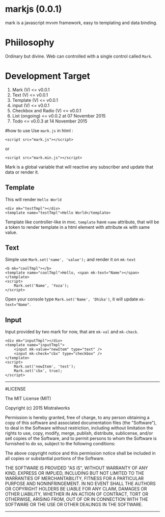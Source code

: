 # markjs (0.0.1)
mark is a javascript mvvm framework, easy to templating and data binding.

# Phiilosophy
Ordinary but divine. Web can controlled with a single control called `Mark`.

# Development Target
1. Mark (V) <= v0.0.1
2. Text (V) <= v0.0.1
3. Template (V) <= v0.0.1
4. input (V) <= v0.0.1
5. Checkbox and Radio (V) <= v0.0.1
6. List (ongoing) <= v0.0.2 at 07 November 2015
7. Todo <= v0.0.3 at 14 November 2015

#how to use
Use `mark.js` in html :
```
<script src="mark.js"></script>
```
or
```
<script src="mark.min.js"></script>
```
Mark is a global variable that will reactive any subscriber and update that data or render it.

## Template
This will render `Hello World`
```
<div mk="testTmpl"></div>
<template name="testTmpl">Hello World</template>
```
Template like controller-like in mvc. `template` have `name` attribute, that will be a token to render template in a html element with attribute `mk` with same value.

## Text
Simple use `Mark.set('name', 'value');` and render it on `mk-text`
```
<b mk="coolTmpl"></b>
<template name="coolTmpl">Hello, <span mk-text="Name"></span></template>
<script>
    Mark.set('Name', 'Yoza');
</script>
```
Open your console type `Mark.set('Name', 'Dhika')`, it will update `mk-text="Name"`.

## Input
Input provided by two mark for now, that are `mk-val` and `mk-check`.
```
<div mk="inputTmpl"></div>
<template name="inputTmpl">
    <input mk-value="newItem" type="text" />
    <input mk-check="cbx" type="checkbox" />
</template>
<script>
    Mark.set('newItem', 'test');
    Mark.set('cbx', true);
</script>
```
----
#LICENSE

The MIT License (MIT)

Copyright (c) 2015 Mistralworks

Permission is hereby granted, free of charge, to any person obtaining a copy
of this software and associated documentation files (the "Software"), to deal
in the Software without restriction, including without limitation the rights
to use, copy, modify, merge, publish, distribute, sublicense, and/or sell
copies of the Software, and to permit persons to whom the Software is
furnished to do so, subject to the following conditions:

The above copyright notice and this permission notice shall be included in all
copies or substantial portions of the Software.

THE SOFTWARE IS PROVIDED "AS IS", WITHOUT WARRANTY OF ANY KIND, EXPRESS OR
IMPLIED, INCLUDING BUT NOT LIMITED TO THE WARRANTIES OF MERCHANTABILITY,
FITNESS FOR A PARTICULAR PURPOSE AND NONINFRINGEMENT. IN NO EVENT SHALL THE
AUTHORS OR COPYRIGHT HOLDERS BE LIABLE FOR ANY CLAIM, DAMAGES OR OTHER
LIABILITY, WHETHER IN AN ACTION OF CONTRACT, TORT OR OTHERWISE, ARISING FROM,
OUT OF OR IN CONNECTION WITH THE SOFTWARE OR THE USE OR OTHER DEALINGS IN THE
SOFTWARE.

---
